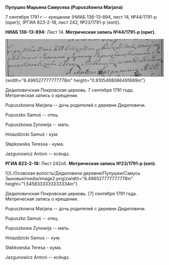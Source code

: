 **Пупушко Марьяна Самусева (Pupuszkowna Marjana)**

7 сентября 1791 г -- крещение (НИАБ 136-13-894, лист 14, №44/1791-р
(ориг)), (РГИА 823-2-18, лист 242, №23/1791-р (коп)).

**НИАБ 136-13-894:** Лист 14. **Метрическая запись №44/1791-р (ориг).**

![](./media/82c674b082710a03da23e9d0325a89b5b4dfb390.png){width="6.496527777777778in"
height="0.9105468066491689in"}

Дедиловичская Покровская церковь. 7 сентября 1791 года. Метрическая
запись о крещении.

Pupuszkowna Marjana -- дочь родителей с деревни Дедиловичи.

Pupuszko Samuś -- отец.

Pupuszkowa Zynowija -- мать.

Hniazdzicki Samuś - кум.

Słapkowska Teressa - кума.

Jazgunowicz Antoni -- ксёндз.

**РГИА 823-2-18:** Лист 242об. **Метрическая запись №23/1791-р (коп).**

![](./Осовская волость/Дедиловичи деревня/Пупушки/Самусь Зыновья/media/image2.png){width="6.496527777777778in"
height="1.5458333333333334in"}

Дедиловичская Покровская церковь. \[7\] сентября 1791 года. Метрическая
запись о крещении.

Pupuszkowna Marjana -- дочь родителей с деревни Дедиловичи.

Pupuszko Samuś -- отец.

Pupuszkowa Zynowija -- мать.

Hniazdzicki Samus -- кум.

Słabkowska Teresa - кума.

Jazgunowicz Antoni -- ксёндз.
